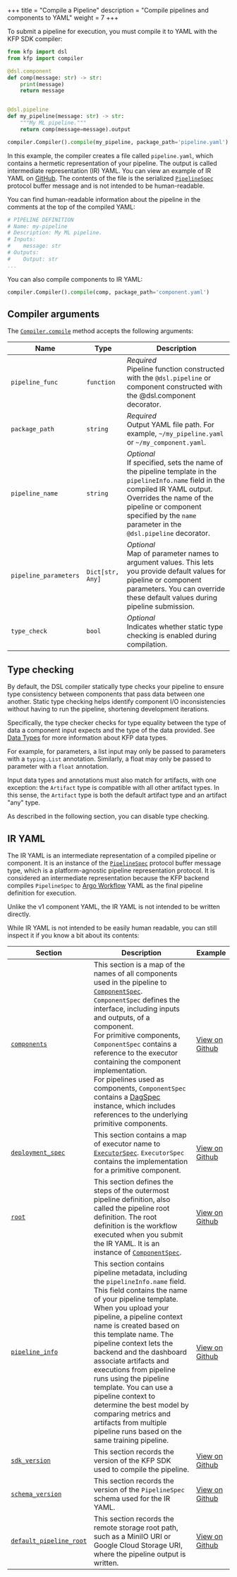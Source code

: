 +++
title = "Compile a Pipeline"
description = "Compile pipelines and components to YAML"
weight = 7
+++

To submit a pipeline for execution, you must compile it to YAML with the KFP SDK compiler:

```python
from kfp import dsl
from kfp import compiler

@dsl.component
def comp(message: str) -> str:
    print(message)
    return message


@dsl.pipeline
def my_pipeline(message: str) -> str:
    """My ML pipeline."""
    return comp(message=message).output

compiler.Compiler().compile(my_pipeline, package_path='pipeline.yaml')
```

In this example, the compiler creates a file called `pipeline.yaml`, which contains a hermetic representation of your pipeline. The output is called intermediate representation (IR) YAML. You can view an example of IR YAML on [GitHub][compiled-output-example]. The contents of the file is the serialized [`PipelineSpec`][pipeline-spec] protocol buffer message and is not intended to be human-readable.

You can find human-readable information about the pipeline in the comments at the top of the compiled YAML:

```yaml
# PIPELINE DEFINITION
# Name: my-pipeline
# Description: My ML pipeline.
# Inputs:
#    message: str
# Outputs:
#    Output: str
...
```

You can also compile components to IR YAML:

```python
compiler.Compiler().compile(comp, package_path='component.yaml')
```

## Compiler arguments
The [`Compiler.compile`][compiler-compile] method accepts the following arguments:

| Name | Type | Description |
|------|------|-------------|
| `pipeline_func` | `function` | _Required_<br/>Pipeline function constructed with the `@dsl.pipeline` or component constructed with the @dsl.component decorator.
| `package_path` | `string` | _Required_<br/>Output YAML file path. For example, `~/my_pipeline.yaml` or `~/my_component.yaml`.
| `pipeline_name` | `string` | _Optional_<br/>If specified, sets the name of the pipeline template in the `pipelineInfo.name` field in the compiled IR YAML output. Overrides the name of the pipeline or component specified by the `name` parameter in the `@dsl.pipeline` decorator.
| `pipeline_parameters` | `Dict[str, Any]` | _Optional_<br/>Map of parameter names to argument values. This lets you provide default values for pipeline or component parameters. You can override these default values during pipeline submission.
| `type_check` | `bool` | _Optional_<br/>Indicates whether static type checking is enabled during compilation.<br/>


## Type checking
By default, the DSL compiler statically type checks your pipeline to ensure type consistency between components that pass data between one another. Static type checking helps identify component I/O inconsistencies without having to run the pipeline, shortening development iterations.

Specifically, the type checker checks for type equality between the type of data a component input expects and the type of the data provided. See [Data Types][data-types] for more information about KFP data types.

For example, for parameters, a list input may only be passed to parameters with a `typing.List` annotation. Similarly, a float may only be passed to parameter with a `float` annotation.

Input data types and annotations must also match for artifacts, with one exception: the `Artifact` type is compatible with all other artifact types. In this sense, the `Artifact` type is both the default artifact type and an artifact "any" type.

As described in the following section, you can disable type checking.

## IR YAML

The IR YAML is an intermediate representation of a compiled pipeline or component. It is an instance of the [`PipelineSpec`][pipeline-spec] protocol buffer message type, which is a platform-agnostic pipeline representation protocol. It is considered an intermediate representation because the KFP backend compiles `PipelineSpec` to [Argo Workflow][argo-workflow] YAML as the final pipeline definition for execution.

Unlike the v1 component YAML, the IR YAML is not intended to be written directly.

While IR YAML is not intended to be easily human readable, you can still inspect it if you know a bit about its contents:

| Section | Description | Example |
|-------|-------------|---------|
| [`components`][components-schema] | This section is a map of the names of all components used in the pipeline to [`ComponentSpec`][component-spec]. `ComponentSpec` defines the interface, including inputs and outputs, of a component.<br/>For primitive components, `ComponentSpec` contains a reference to the executor containing the component implementation.<br/>For pipelines used as components, `ComponentSpec` contains a [DagSpec][dag-spec] instance, which includes references to the underlying primitive components. | [View on Github][components-example]
| [`deployment_spec`][deployment-spec-schema] | This section contains a map of executor name to [`ExecutorSpec`][executor-spec]. `ExecutorSpec` contains the implementation for a primitive component. | [View on Github][deployment-spec-example]
| [`root`][root-schema] | This section defines the steps of the outermost pipeline definition, also called the pipeline root definition. The root definition is the workflow executed when you submit the IR YAML. It is an instance of [`ComponentSpec`][component-spec]. | [View on Github][root-example]
| [`pipeline_info`][pipeline-info-schema] <a id="kfp_iryaml_pipelineinfo"></a> | This section contains pipeline metadata, including the `pipelineInfo.name` field. This field contains the name of your pipeline template. When you upload your pipeline, a pipeline context name is created based on this template name. The pipeline context lets the backend and the dashboard associate artifacts and executions from pipeline runs using the pipeline template. You can use a pipeline context to determine the best model by comparing metrics and artifacts from multiple pipeline runs based on the same training pipeline. | [View on Github][pipeline-info-example]  
| [`sdk_version`][sdk-version-schema] | This section records the version of the KFP SDK used to compile the pipeline. | [View on Github][sdk-version-example]
| [`schema_version`][schema-version-schema] | This section records the version of the `PipelineSpec` schema used for the IR YAML. | [View on Github][schema-version-example]
| [`default_pipeline_root`][default-pipeline-root-schema] | This section records the remote storage root path, such as a MiniIO URI or Google Cloud Storage URI, where the pipeline output is written. | [View on Github][default-pipeline-root-example]  


[pipeline-spec]: https://github.com/kubeflow/pipelines/blob/master/api/v2alpha1/pipeline_spec.proto#L50
[argo-workflow]: https://argoproj.github.io/argo-workflows/
[compiled-output-example]: https://github.com/kubeflow/pipelines/blob/984d8a039d2ff105ca6b21ab26be057b9552b51d/sdk/python/test_data/pipelines/two_step_pipeline.yaml
[components-example]: https://github.com/kubeflow/pipelines/blob/984d8a039d2ff105ca6b21ab26be057b9552b51d/sdk/python/test_data/pipelines/two_step_pipeline.yaml#L1-L21
[deployment-spec-example]: https://github.com/kubeflow/pipelines/blob/984d8a039d2ff105ca6b21ab26be057b9552b51d/sdk/python/test_data/pipelines/two_step_pipeline.yaml#L23-L49
[root-example]: https://github.com/kubeflow/pipelines/blob/984d8a039d2ff105ca6b21ab26be057b9552b51d/sdk/python/test_data/pipelines/two_step_pipeline.yaml#L52-L85
[pipeline-info-example]: https://github.com/kubeflow/pipelines/blob/984d8a039d2ff105ca6b21ab26be057b9552b51d/sdk/python/test_data/pipelines/two_step_pipeline.yaml#L50-L51
[sdk-version-example]: https://github.com/kubeflow/pipelines/blob/984d8a039d2ff105ca6b21ab26be057b9552b51d/sdk/python/test_data/pipelines/two_step_pipeline.yaml#L87
[schema-version-example]: https://github.com/kubeflow/pipelines/blob/984d8a039d2ff105ca6b21ab26be057b9552b51d/sdk/python/test_data/pipelines/two_step_pipeline.yaml#L86
[default-pipeline-root-example]: https://github.com/kubeflow/pipelines/blob/984d8a039d2ff105ca6b21ab26be057b9552b51d/sdk/python/test_data/pipelines/two_step_pipeline.yaml#L22
[components-schema]: https://github.com/kubeflow/pipelines/blob/41b69fd90da812005965f2209b64fd1278f1cdc9/api/v2alpha1/pipeline_spec.proto#L74-L75
[deployment-spec-schema]: https://github.com/kubeflow/pipelines/blob/41b69fd90da812005965f2209b64fd1278f1cdc9/api/v2alpha1/pipeline_spec.proto#L56
[root-schema]: https://github.com/kubeflow/pipelines/blob/41b69fd90da812005965f2209b64fd1278f1cdc9/api/v2alpha1/pipeline_spec.proto#L77-L79
[pipeline-info-schema]: https://github.com/kubeflow/pipelines/blob/41b69fd90da812005965f2209b64fd1278f1cdc9/api/v2alpha1/pipeline_spec.proto#L51-L52
[sdk-version-schema]: https://github.com/kubeflow/pipelines/blob/41b69fd90da812005965f2209b64fd1278f1cdc9/api/v2alpha1/pipeline_spec.proto#L58-L59
[schema-version-schema]: https://github.com/kubeflow/pipelines/blob/41b69fd90da812005965f2209b64fd1278f1cdc9/api/v2alpha1/pipeline_spec.proto#L61-L62
[default-pipeline-root-schema]: https://github.com/kubeflow/pipelines/blob/41b69fd90da812005965f2209b64fd1278f1cdc9/api/v2alpha1/pipeline_spec.proto#L81-L82
[component-spec]: https://github.com/kubeflow/pipelines/blob/41b69fd90da812005965f2209b64fd1278f1cdc9/api/v2alpha1/pipeline_spec.proto#L85-L96
[executor-spec]: https://github.com/kubeflow/pipelines/blob/41b69fd90da812005965f2209b64fd1278f1cdc9/api/v2alpha1/pipeline_spec.proto#L788-L803
[dag-spec]: https://github.com/kubeflow/pipelines/blob/41b69fd90da812005965f2209b64fd1278f1cdc9/api/v2alpha1/pipeline_spec.proto#L98-L105
[data-types]: /docs/components/pipelines/v2/data-types
[compiler-compile]: https://kubeflow-pipelines.readthedocs.io/en/latest/source/compiler.html#kfp.compiler.Compiler.compile